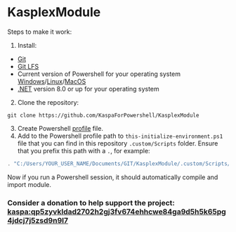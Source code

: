 # KasplexModule

Steps to make it work:
1. Install:
- [Git](https://git-scm.com/)
- [Git LFS](https://git-lfs.github.com/)
- Current version of Powershell for your operating system [Windows](https://learn.microsoft.com/en-us/powershell/scripting/install/installing-powershell-on-windows)/[Linux](https://learn.microsoft.com/en-us/powershell/scripting/install/installing-powershell-on-linux)/[MacOS](https://learn.microsoft.com/en-us/powershell/scripting/install/installing-powershell-on-macos)
- [.NET](https://dotnet.microsoft.com/en-us/download/dotnet) version 8.0 or up for your operating system
2. Clone the repository: 
```git
git clone https://github.com/KaspaForPowershell/KasplexModule
```
3. Create Powershell [profile](https://learn.microsoft.com/en-us/powershell/module/microsoft.powershell.core/about/about_profiles) file.
4. Add to the Powershell profile path to `this-initialize-environment.ps1` file that you can find in this repository `.custom/Scripts` folder. Ensure that you prefix this path with a `.`, for example:   
```powershell
. "C:/Users/YOUR_USER_NAME/Documents/GIT/KasplexModule/.custom/Scripts/this-initialize-environment.ps1"
```

Now if you run a Powershell session, it should automatically compile and import module.

### Consider a donation to help support the project: [kaspa:qp5zyvkldad2702h2gj3fv674ehhcwe84ga9d5h5k65pg4jdcj7j5zsd9n9l7](https://www.kas.fyi/address/kaspa:qp5zyvkldad2702h2gj3fv674ehhcwe84ga9d5h5k65pg4jdcj7j5zsd9n9l7)

